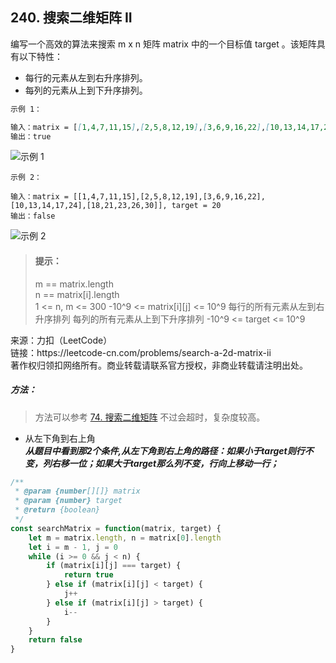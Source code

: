 ## 240. 搜索二维矩阵 II

<p>
编写一个高效的算法来搜索 m x n 矩阵 matrix 中的一个目标值 target 。该矩阵具有以下特性：

- 每行的元素从左到右升序排列。
- 每列的元素从上到下升序排列。
</p>

```markdown
示例 1：

输入：matrix = [[1,4,7,11,15],[2,5,8,12,19],[3,6,9,16,22],[10,13,14,17,24],[18,21,23,26,30]], target = 5
输出：true
```
![示例 1](https://assets.leetcode-cn.com/aliyun-lc-upload/uploads/2020/11/25/searchgrid2.jpg)

```
示例 2：

输入：matrix = [[1,4,7,11,15],[2,5,8,12,19],[3,6,9,16,22],[10,13,14,17,24],[18,21,23,26,30]], target = 20
输出：false
```
![示例 2](https://assets.leetcode-cn.com/aliyun-lc-upload/uploads/2020/11/25/searchgrid.jpg)

> #### 提示： <br>
> m == matrix.length  
> n == matrix[i].length  
> 1 <= n, m <= 300
> -10^9 <= matrix[i][j] <= 10^9
> 每行的所有元素从左到右升序排列
> 每列的所有元素从上到下升序排列
> -10^9 <= target <= 10^9

<p style="font-size: 14px">
来源：力扣（LeetCode） <br>
链接：https://leetcode-cn.com/problems/search-a-2d-matrix-ii <br>
著作权归领扣网络所有。商业转载请联系官方授权，非商业转载请注明出处。
</p>

##### 方法：
> 方法可以参考 [74. 搜索二维矩阵](./74.%20搜索二维矩阵.md) 不过会超时，复杂度较高。

- 从左下角到右上角  
**_从题目中看到那2个条件,从左下角到右上角的路径：如果小于target则行不变，列右移一位；如果大于target那么列不变，行向上移动一行；_**

```js
/**
 * @param {number[][]} matrix
 * @param {number} target
 * @return {boolean}
 */
const searchMatrix = function(matrix, target) {
    let m = matrix.length, n = matrix[0].length
    let i = m - 1, j = 0
    while (i >= 0 && j < n) {
        if (matrix[i][j] === target) {
            return true
        } else if (matrix[i][j] < target) {
            j++
        } else if (matrix[i][j] > target) {
            i--
        }
    }
    return false
}
```

